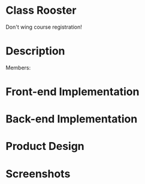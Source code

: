 # Class Rooster
Don't wing course registration!

# Description

Members: 

# Front-end Implementation

# Back-end Implementation

# Product Design

# Screenshots

